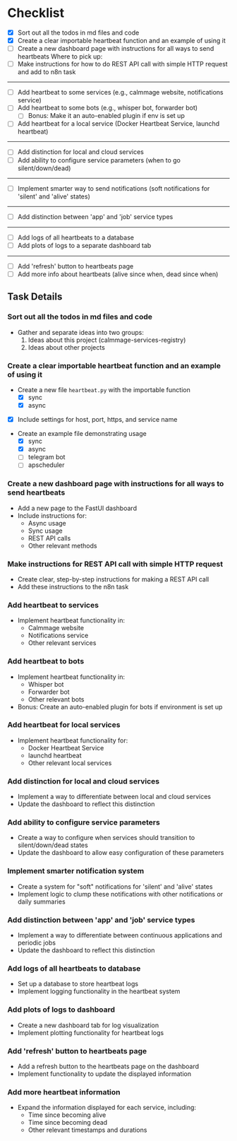 # Checklist

- [x] Sort out all the todos in md files and code
- [x] Create a clear importable heartbeat function and an example of using it
- [ ] Create a new dashboard page with instructions for all ways to send heartbeats
Where to pick up: 
- [ ] Make instructions for how to do REST API call with simple HTTP request and add to n8n task
---
- [ ] Add heartbeat to some services (e.g., calmmage website, notifications service)
- [ ] Add heartbeat to some bots (e.g., whisper bot, forwarder bot)
  - [ ] Bonus: Make it an auto-enabled plugin if env is set up
- [ ] Add heartbeat for a local service (Docker Heartbeat Service, launchd heartbeat)
---
- [ ] Add distinction for local and cloud services
- [ ] Add ability to configure service parameters (when to go silent/down/dead)
---
- [ ] Implement smarter way to send notifications (soft notifications for 'silent' and 'alive' states)
---
- [ ] Add distinction between 'app' and 'job' service types
---
- [ ] Add logs of all heartbeats to a database
- [ ] Add plots of logs to a separate dashboard tab
--- 
- [ ] Add 'refresh' button to heartbeats page
- [ ] Add more info about heartbeats (alive since when, dead since when)

## Task Details

### Sort out all the todos in md files and code

- Gather and separate ideas into two groups:
  1. Ideas about this project (calmmage-services-registry)
  2. Ideas about other projects

### Create a clear importable heartbeat function and an example of using it

- Create a new file `heartbeat.py` with the importable function
  - [x] sync
  - [x] async
- [x] Include settings for host, port, https, and service name
- Create an example file demonstrating usage
  - [x] sync
  - [x] async
  - [ ] telegram bot
  - [ ] apscheduler
  
### Create a new dashboard page with instructions for all ways to send heartbeats

- Add a new page to the FastUI dashboard
- Include instructions for:
  - Async usage
  - Sync usage
  - REST API calls
  - Other relevant methods

### Make instructions for REST API call with simple HTTP request

- Create clear, step-by-step instructions for making a REST API call
- Add these instructions to the n8n task

### Add heartbeat to services

- Implement heartbeat functionality in:
  - Calmmage website
  - Notifications service
  - Other relevant services

### Add heartbeat to bots

- Implement heartbeat functionality in:
  - Whisper bot
  - Forwarder bot
  - Other relevant bots
- Bonus: Create an auto-enabled plugin for bots if environment is set up

### Add heartbeat for local services

- Implement heartbeat functionality for:
  - Docker Heartbeat Service
  - launchd heartbeat
  - Other relevant local services

### Add distinction for local and cloud services

- Implement a way to differentiate between local and cloud services
- Update the dashboard to reflect this distinction

### Add ability to configure service parameters

- Create a way to configure when services should transition to silent/down/dead states
- Update the dashboard to allow easy configuration of these parameters

### Implement smarter notification system

- Create a system for "soft" notifications for 'silent' and 'alive' states
- Implement logic to clump these notifications with other notifications or daily summaries

### Add distinction between 'app' and 'job' service types

- Implement a way to differentiate between continuous applications and periodic jobs
- Update the dashboard to reflect this distinction

### Add logs of all heartbeats to database

- Set up a database to store heartbeat logs
- Implement logging functionality in the heartbeat system

### Add plots of logs to dashboard

- Create a new dashboard tab for log visualization
- Implement plotting functionality for heartbeat logs

### Add 'refresh' button to heartbeats page

- Add a refresh button to the heartbeats page on the dashboard
- Implement functionality to update the displayed information

### Add more heartbeat information

- Expand the information displayed for each service, including:
  - Time since becoming alive
  - Time since becoming dead
  - Other relevant timestamps and durations